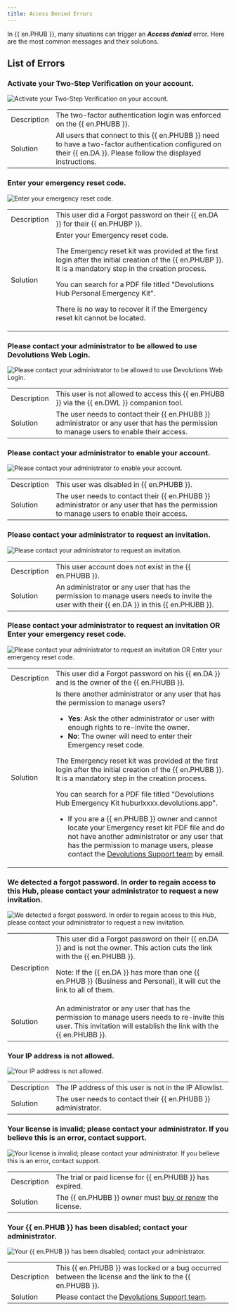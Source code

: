 ```yaml
---
title: Access Denied Errors
---
```

In {{ en.PHUB }}, many situations can trigger an ***Access denied*** error. Here are the most common messages and their solutions.

## List of Errors

### Activate your Two-Step Verification on your account.
![Activate your Two-Step Verification on your account.](/img/en/kb/KB4770.png)

<table>
		<td>
Description
		</td>
		<td>
The two-factor authentication login was enforced on the {{ en.PHUBB }}.
		</td>
	</tr>
	<tr>
		<td>
Solution
		</td>
		<td>
All users that connect to this {{ en.PHUBB }} need to have a two-factor authentication configured on their {{ en.DA }}. Please follow the displayed instructions.
		</td>
	</tr>
</table>

### Enter your emergency reset code.
![Enter your emergency reset code.](/img/en/kb/KB4771.png)

<table>
		<td>
Description
		</td>
		<td>
This user did a Forgot password on their {{ en.DA }} for their {{ en.PHUBP }}.
		</td>
	</tr>
	<tr>
		<td>
Solution
		</td>
		<td>
Enter your Emergency reset code.<br>

The Emergency reset kit was provided at the first login after the initial creation of the {{ en.PHUBP }}. It is a mandatory step in the creation process.<br>

You can search for a PDF file titled "Devolutions Hub Personal Emergency Kit".<br>

There is no way to recover it if the Emergency reset kit cannot be located.<br>
		</td>
	</tr>
</table>

### Please contact your administrator to be allowed to use Devolutions Web Login.
![Please contact your administrator to be allowed to use Devolutions Web Login.](/img/en/kb/KB2146.png)

<table>
		<td>
Description
		</td>
		<td>
This user is not allowed to access this {{ en.PHUBB }} via the {{ en.DWL }} companion tool.
		</td>
	</tr>
	<tr>
		<td>
Solution
		</td>
		<td>
The user needs to contact their {{ en.PHUBB }} administrator or any user that has the permission to manage users to enable their access.
		</td>
	</tr>
</table>

### Please contact your administrator to enable your account.
![Please contact your administrator to enable your account.](/img/en/kb/KB4767.png)

<table>
		<td>
Description
		</td>
		<td>
This user was disabled in {{ en.PHUBB }}.
		</td>
	</tr>
	<tr>
		<td>
Solution
		</td>
		<td>
The user needs to contact their {{ en.PHUBB }} administrator or any user that has the permission to manage users to enable their access.
		</td>
	</tr>
</table>

### Please contact your administrator to request an invitation.
![Please contact your administrator to request an invitation.](/img/en/kb/KB4763.png)

<table>
		<td>
Description
		</td>
		<td>
This user account does not exist in the {{ en.PHUBB }}.
		</td>
	</tr>
	<tr>
		<td>
Solution
		</td>
		<td>
An administrator or any user that has the permission to manage users needs to invite the user with their {{ en.DA }} in this {{ en.PHUBB }}.
		</td>
	</tr>
</table>

### Please contact your administrator to request an invitation OR Enter your emergency reset code.
![Please contact your administrator to request an invitation OR Enter your emergency reset code.](/img/en/kb/KB4765.png)

<table>
	<tr>
		<td>
Description
		</td>
		<td>
This user did a Forgot password on his {{ en.DA }} and is the owner of the {{ en.PHUBB }}.
		</td>
	</tr>
	<tr>
		<td>
Solution
		</td>
		<td>
Is there another administrator or any user that has the permission to manage users?<br>

* **Yes**: Ask the other administrator or user with enough rights to re-invite the owner.<br>
* **No**: The owner will need to enter their Emergency reset code.<br>

The Emergency reset kit was provided at the first login after the initial creation of the {{ en.PHUBB }}. It is a mandatory step in the creation process.<br>

You can search for a PDF file titled "Devolutions Hub Emergency Kit huburlxxxx.devolutions.app".<br>
* If you are a {{ en.PHUBB }} owner and cannot locate your Emergency reset kit PDF file and do not have another administrator or any user that has the permission to manage users, please contact the [Devolutions Support team](mailto:service@devolutions.net) by email.<br>
		</td>
	</tr>
</table>

### We detected a forgot password. In order to regain access to this Hub, please contact your administrator to request a new invitation.
![We detected a forgot password. In order to regain access to this Hub, please contact your administrator to request a new invitation.](/img/en/kb/KB4764.png)

<table>
		<td>
Description
		</td>
		<td>
This user did a Forgot password on their {{ en.DA }} and is not the owner. This action cuts the link with the {{ en.PHUBB }}.<br>

Note: If the {{ en.DA }} has more than one {{ en.PHUB }} (Business and Personal), it will cut the link to all of them.
		</td>
	</tr>
	<tr>
		<td>
Solution
		</td>
		<td>
An administrator or any user that has the permission to manage users needs to re-invite this user. This invitation will establish the link with the {{ en.PHUBB }}.
		</td>
	</tr>
</table>

### Your IP address is not allowed.
![Your IP address is not allowed.](/img/en/kb/KB4768.png)

<table>
		<td>
Description
		</td>
		<td>
The IP address of this user is not in the IP Allowlist.
		</td>
	</tr>
	<tr>
		<td>
Solution
		</td>
		<td>
The user needs to contact their {{ en.PHUBB }} administrator.
		</td>
	</tr>
</table>

### Your license is invalid; please contact your administrator. If you believe this is an error, contact support.
![Your license is invalid; please contact your administrator. If you believe this is an error, contact support.](/img/en/kb/KB4766.png)

<table>
		<td>
Description
		</td>
		<td>
The trial or paid license for {{ en.PHUBB }} has expired.
		</td>
	</tr>
	<tr>
		<td>
Solution
		</td>
		<td>
The {{ en.PHUBB }} owner must <a href="https://store.devolutions.net/store">buy or renew</a> the license.
		</td>
	</tr>
</table>

### Your {{ en.PHUB }} has been disabled; contact your administrator.
![Your {{ en.PHUB }} has been disabled; contact your administrator.](/img/en/kb/KB4769.png)

<table>
		<td>
Description
		</td>
		<td>
This {{ en.PHUBB }} was locked or a bug occurred between the license and the link to the {{ en.PHUBB }}.
		</td>
	</tr>
	<tr>
		<td>
Solution
		</td>
		<td>
Please contact the <a href="mailto:service@devolutions.net">Devolutions Support team</a>.
		</td>
	</tr>
</table>
